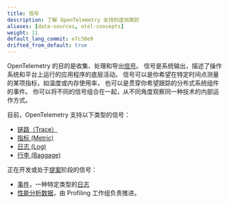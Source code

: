 ```yaml
---
title: 信号
description: 了解 OpenTelemetry 支持的遥测类别
aliases: [data-sources, otel-concepts]
weight: 11
default_lang_commit: e7c30e9
drifted_from_default: true
---
```


OpenTelemetry 的目的是收集、处理和导出[信号][signals]。
信号是系统输出，描述了操作系统和平台上运行的应用程序的底层活动。
信号可以是你希望在特定时间点测量的某项指标，如温度或内存使用率，
也可以是贯穿你希望跟踪的分布式系统组件的事件。
你可以将不同的信号组合在一起，从不同角度观察同一种技术的内部运作方式。

目前，OpenTelemetry 支持以下类型的信号：

- [链路（Trace）](/docs/concepts/signals/traces)
- [指标 (Metric)](/docs/concepts/signals/metrics)
- [日志 (Log)](/docs/concepts/signals/logs)
- [行李 (Baggage)](/docs/concepts/signals/baggage)

正在开发或处于[提案][proposal]阶段的信号：

- [事件][Events]，一种特定类型的[日志](logs)
- [性能分析数据][Profiles]，由 Profiling 工作组负责推进。

[Events]: /docs/specs/otel/logs/data-model/#events
[Profiles]: https://github.com/open-telemetry/opentelemetry-specification/blob/main/oteps/profiles/0212-profiling-vision.md
[proposal]: https://github.com/open-telemetry/opentelemetry-specification/tree/main/oteps/#readme
[signals]: /docs/specs/otel/glossary/#signals
